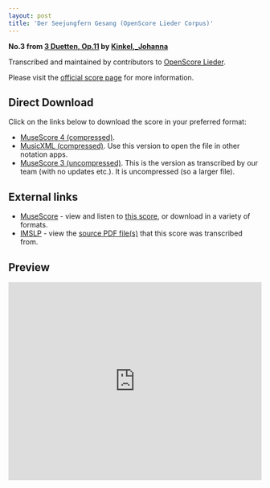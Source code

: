 ```yaml
---
layout: post
title: 'Der Seejungfern Gesang (OpenScore Lieder Corpus)'
---
```


__No.3 from [3 Duetten, Op.11](https://fourscoreandmore.org/OpenScore/Kinkel%2C_Johanna/3_Duetten%2C_Op.11/) by [Kinkel,_Johanna](https://fourscoreandmore.org/OpenScore/Kinkel%2C_Johanna)__

Transcribed and maintained by contributors to [OpenScore Lieder].

Please visit the [official score page] for more information.

[official score page]: https://musescore.com/openscore-lieder-corpus/scores/6125479
[OpenScore Lieder]: https://musescore.com/openscore-lieder-corpus

## Direct Download

Click on the links below to download the score in your preferred format:
- [MuseScore 4 (compressed)](https://fourscoreandmore.org/OpenScore/Kinkel%2C_Johanna/3_Duetten%2C_Op.11/3_Der_Seejungfern_Gesang.mscz).
- [MusicXML (compressed)](https://fourscoreandmore.org/OpenScore/Kinkel%2C_Johanna/3_Duetten%2C_Op.11/3_Der_Seejungfern_Gesang.mxl). Use this version to open the file in other notation apps.
- [MuseScore 3 (uncompressed)](https://raw.githubusercontent.com/OpenScore/Lieder/refs/heads/main/scores/Kinkel%2C_Johanna/3_Duetten%2C_Op.11/3_Der_Seejungfern_Gesang/lc6125479.mscx). This is the version as transcribed by our team (with no updates etc.). It is uncompressed (so a larger file).

## External links

- [MuseScore] - view and listen to [this score][MuseScore], or download in a variety of formats.
- [IMSLP] - view the [source PDF file(s)][IMSLP] that this score was transcribed from.

[MuseScore]: https://musescore.com/score/6125479
[IMSLP]: https://imslp.org/wiki/Special:ReverseLookup/618115

## Preview

<iframe width="100%" height="394" src="https://musescore.com/openscore-lieder-corpus/scores/6125479/embed" frameborder="0" allowfullscreen allow="autoplay; fullscreen"></iframe>

